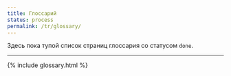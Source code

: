```yaml
---
title: Глоссарий
status: process
permalink: /tr/glossary/
---
```

Здесь пока тупой список страниц глоссария со статусом `done`.

---

{% include glossary.html %}
